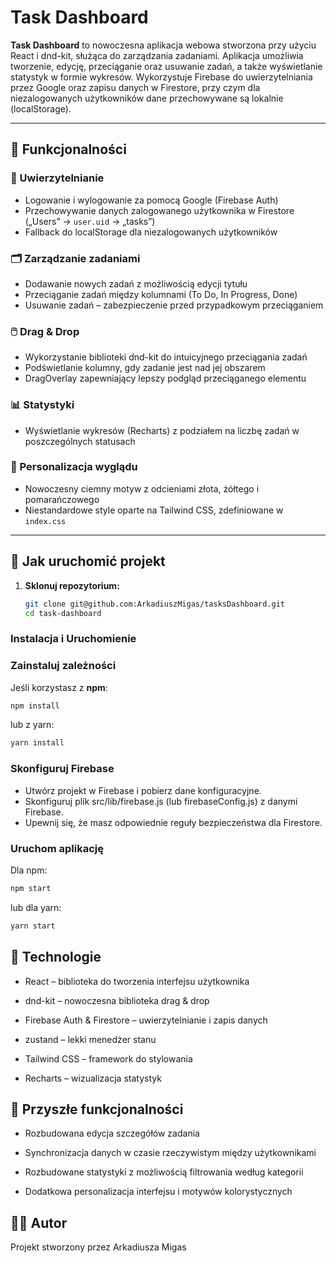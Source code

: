 # Task Dashboard

**Task Dashboard** to nowoczesna aplikacja webowa stworzona przy użyciu React i dnd-kit, służąca do zarządzania zadaniami. Aplikacja umożliwia tworzenie, edycję, przeciąganie oraz usuwanie zadań, a także wyświetlanie statystyk w formie wykresów. Wykorzystuje Firebase do uwierzytelniania przez Google oraz zapisu danych w Firestore, przy czym dla niezalogowanych użytkowników dane przechowywane są lokalnie (localStorage).

---

## 📱 Funkcjonalności

### 🔐 Uwierzytelnianie
- Logowanie i wylogowanie za pomocą Google (Firebase Auth)
- Przechowywanie danych zalogowanego użytkownika w Firestore („Users” → `user.uid` → „tasks”)
- Fallback do localStorage dla niezalogowanych użytkowników

### 🗂️ Zarządzanie zadaniami
- Dodawanie nowych zadań z możliwością edycji tytułu
- Przeciąganie zadań między kolumnami (To Do, In Progress, Done)
- Usuwanie zadań – zabezpieczenie przed przypadkowym przeciąganiem

### 🖱️ Drag & Drop
- Wykorzystanie biblioteki dnd-kit do intuicyjnego przeciągania zadań
- Podświetlanie kolumny, gdy zadanie jest nad jej obszarem
- DragOverlay zapewniający lepszy podgląd przeciąganego elementu

### 📊 Statystyki
- Wyświetlanie wykresów (Recharts) z podziałem na liczbę zadań w poszczególnych statusach

### 🎨 Personalizacja wyglądu
- Nowoczesny ciemny motyw z odcieniami złota, żółtego i pomarańczowego
- Niestandardowe style oparte na Tailwind CSS, zdefiniowane w `index.css`

---

## 🚀 Jak uruchomić projekt

1. **Sklonuj repozytorium:**
   ```bash
   git clone git@github.com:ArkadiuszMigas/tasksDashboard.git
   cd task-dashboard
   ```
### Instalacja i Uruchomienie

### Zainstaluj zależności

Jeśli korzystasz z **npm**:

```bash
npm install
```

lub z yarn:

```bash
yarn install
```

### Skonfiguruj Firebase
- Utwórz projekt w Firebase i pobierz dane konfiguracyjne.
- Skonfiguruj plik src/lib/firebase.js (lub firebaseConfig.js) z danymi Firebase.
- Upewnij się, że masz odpowiednie reguły bezpieczeństwa dla Firestore.

### Uruchom aplikację
Dla npm:

```bash
npm start
```

lub dla yarn:

```bash
yarn start
```

## 🔧 Technologie
- React – biblioteka do tworzenia interfejsu użytkownika

- dnd-kit – nowoczesna biblioteka drag & drop

- Firebase Auth & Firestore – uwierzytelnianie i zapis danych

- zustand – lekki menedżer stanu

- Tailwind CSS – framework do stylowania

- Recharts – wizualizacja statystyk

## 📌 Przyszłe funkcjonalności
- Rozbudowana edycja szczegółów zadania

- Synchronizacja danych w czasie rzeczywistym między użytkownikami

- Rozbudowane statystyki z możliwością filtrowania według kategorii

- Dodatkowa personalizacja interfejsu i motywów kolorystycznych

## 🧑‍💻 Autor
Projekt stworzony przez Arkadiusza Migas
